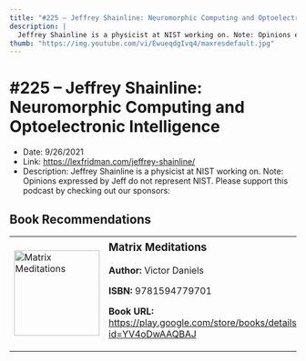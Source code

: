 ```yaml
---
title: "#225 – Jeffrey Shainline: Neuromorphic Computing and Optoelectronic Intelligence"
description: |
  Jeffrey Shainline is a physicist at NIST working on. Note: Opinions expressed by Jeff do not represent NIST. Please support this podcast by checking out our sponsors:"
thumb: "https://img.youtube.com/vi/EwueqdgIvq4/maxresdefault.jpg"
---
```


# #225 – Jeffrey Shainline: Neuromorphic Computing and Optoelectronic Intelligence

  - Date: 9/26/2021
  - Link: https://lexfridman.com/jeffrey-shainline/
  - Description: Jeffrey Shainline is a physicist at NIST working on. Note: Opinions expressed by Jeff do not represent NIST. Please support this podcast by checking out our sponsors:

## Book Recommendations

<table style="border: none;"><tr style="border: none;"><td style="border: none;"><img src="https://books.google.com/books/content?id=YV4oDwAAQBAJ&printsec=frontcover&img=1&zoom=1&edge=curl&source=gbs_api" alt="Matrix Meditations" width="150" style="vertical-align: top;"></td><td style="border: none; vertical-align: top;"><h3 style='margin-top: 5'>Matrix Meditations</h3><p><strong>Author:</strong> Victor Daniels</p><p><strong>ISBN:</strong> 9781594779701</p><p><strong>Book URL:</strong> <a href="https://play.google.com/store/books/details?id=YV4oDwAAQBAJ">https://play.google.com/store/books/details?id=YV4oDwAAQBAJ</a></p></td></tr></table>
